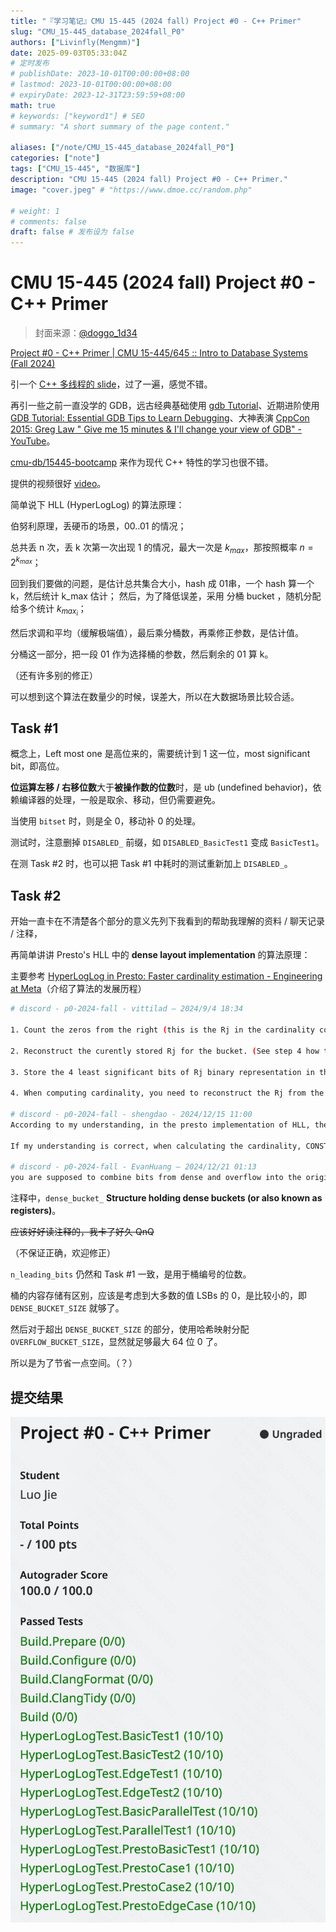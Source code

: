 ```yaml
---
title: "『学习笔记』CMU 15-445 (2024 fall) Project #0 - C++ Primer"
slug: "CMU_15-445_database_2024fall_P0"
authors: ["Livinfly(Mengmm)"]
date: 2025-09-03T05:33:04Z
# 定时发布
# publishDate: 2023-10-01T00:00:00+08:00
# lastmod: 2023-10-01T00:00:00+08:00
# expiryDate: 2023-12-31T23:59:59+08:00
math: true
# keywords: ["keyword1"] # SEO
# summary: "A short summary of the page content."

aliases: ["/note/CMU_15-445_database_2024fall_P0"]
categories: ["note"]
tags: ["CMU_15-445", "数据库"]
description: "CMU 15-445 (2024 fall) Project #0 - C++ Primer."
image: "cover.jpeg" # "https://www.dmoe.cc/random.php"

# weight: 1
# comments: false
draft: false # 发布设为 false
---
```


# CMU 15-445 (2024 fall) Project #0 - C++ Primer

>   封面来源：[@doggo_1d34](https://x.com/doggo_1d34/status/1961758941328945252)

[Project #0 - C++ Primer | CMU 15-445/645 :: Intro to Database Systems (Fall 2024)](https://15445.courses.cs.cmu.edu/fall2024/project0/)



引一个 [C++ 多线程的 slide](https://db.in.tum.de/teaching/ss23/c++praktikum/slides/lecture-10.2.pdf?lang=en)，过了一遍，感觉不错。

再引一些之前一直没学的 GDB，远古经典基础使用 [gdb Tutorial](https://www.cs.cmu.edu/~gilpin/tutorial/)、近期进阶使用 [GDB Tutorial: Essential GDB Tips to Learn Debugging](https://techbeamers.com/how-to-use-gdb-top-debugging-tips/)、大神表演 [CppCon 2015: Greg Law " Give me 15 minutes & I'll change your view of GDB" - YouTube](https://www.youtube.com/watch?v=PorfLSr3DDI)。

[cmu-db/15445-bootcamp](https://github.com/cmu-db/15445-bootcamp) 来作为现代 C++ 特性的学习也很不错。



提供的视频很好 [video](https://www.youtube.com/watch?v=lJYufx0bfpw)。

简单说下 HLL (HyperLogLog) 的算法原理：

伯努利原理，丢硬币的场景，00..01 的情况；

总共丢 n 次，丢 k 次第一次出现 1 的情况，最大一次是 ${k_{max}}$，那按照概率 $n = 2^{k_{max}}$；

回到我们要做的问题，是估计总共集合大小，hash 成 01串，一个 hash 算一个 k，然后统计 k_max 估计；
然后，为了降低误差，采用 分桶 bucket ，随机分配给多个统计 $k_{max_i}$；

然后求调和平均（缓解极端值），最后乘分桶数，再乘修正参数，是估计值。

分桶这一部分，把一段 01 作为选择桶的参数，然后剩余的 01 算 k。

（还有许多别的修正）

可以想到这个算法在数量少的时候，误差大，所以在大数据场景比较合适。

## Task #1

概念上，Left most one 是高位来的，需要统计到 1 这一位，most significant bit，即高位。

**位运算左移 / 右移位数**大于**被操作数的位数**时，是 ub (undefined behavior)，依赖编译器的处理，一般是取余、移动，但仍需要避免。

当使用 `bitset` 时，则是全 0，移动补 0 的处理。



测试时，注意删掉 `DISABLED_` 前缀，如 `DISABLED_BasicTest1` 变成 `BasicTest1`。

在测 Task #2 时，也可以把 Task #1 中耗时的测试重新加上 `DISABLED_`。

## Task #2

开始一直卡在不清楚各个部分的意义先列下我看到的帮助我理解的资料 / 聊天记录 / 注释，

再简单讲讲 Presto's HLL 中的 **dense layout implementation** 的算法原理：

主要参考 [HyperLogLog in Presto: Faster cardinality estimation - Engineering at Meta](https://engineering.fb.com/2018/12/13/data-infrastructure/hyperloglog/)（介绍了算法的发展历程）

```bash
# discord - p0-2024-fall - vittilad — 2024/9/4 18:34

1. Count the zeros from the right (this is the Rj in the cardinality computation). Also find the dense bucket index.

2. Reconstruct the curently stored Rj for the bucket. (See step 4 how to do). Compare to determine if you need to overwrite the stored bucket value.

3. Store the 4 least significant bits of Rj binary representation in the dense array (and the 3 bits remaining in the overflow but only if they are not all zero, overflow bucket is a map from dense bucket index to thos 3 bits)

4. When computing cardinality, you need to reconstruct the Rj from the dense/overflow storage. The 3 lower bits come from dense bucket and if there is an entry for the bucket index in overflow bucket you need to that into account.

# discord - p0-2024-fall - shengdao - 2024/12/15 11:00
According to my understanding, in the presto implementation of HLL, the high p bits are taken as the common bucket number, recorded as bucket_index. Take the LSB as the value. If the LSB exceeds the bucket width (DENSE_BUCKET_SIZE), it needs to be placed in the overflow bucket. The high 3 bits (OVERFLOW_BUCKET_SIZE) are placed in the overflow bucket and stored in the form of (bucket_index,xxx). The remaining low 4 bits (DENSE_BUCKET_SIZE) are placed in the corresponding common bucket. When calculating the cardinality, traverse densebucket. If there is a corresponding value in the overflow bucket, take the maximum value of the two and calculate according to the formula to obtain the cardinality.

If my understanding is correct, when calculating the cardinality, CONSTANTmm/sum, the minimum sum can be about 2^(-15), and it will not calculate such a large cardinality, just like where I made a mistake. I would like to ask, what are the mistakes and omissions I made?

# discord - p0-2024-fall - EvanHuang — 2024/12/21 01:13
you are supposed to combine bits from dense and overflow into the original number
```

注释中，`dense_bucket_` **Structure holding dense buckets (or also known as registers)**。

~~应该好好读注释的，我卡了好久 QnQ~~



（不保证正确，欢迎修正）

`n_leading_bits` 仍然和 Task #1 一致，是用于桶编号的位数。

桶的内容存储有区别，应该是考虑到大多数的值 LSBs 的 0，是比较小的，即 `DENSE_BUCKET_SIZE` 就够了。

然后对于超出 `DENSE_BUCKET_SIZE` 的部分，使用哈希映射分配 `OVERFLOW_BUCKET_SIZE`，显然就足够最大 64 位 0 了。

所以是为了节省一点空间。（？）

## 提交结果

![Gradescope 提交结果](figures/image-20250903132023127.png)